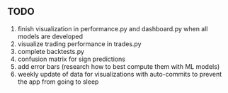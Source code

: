 ## TODO
1. finish visualization in performance.py and dashboard.py when all models are developed
2. visualize trading performance in trades.py
3. complete backtests.py
4. confusion matrix for sign predictions
5. add error bars (research how to best compute them with ML models)
6. weekly update of data for visualizations with auto-commits to prevent the app from going to sleep
